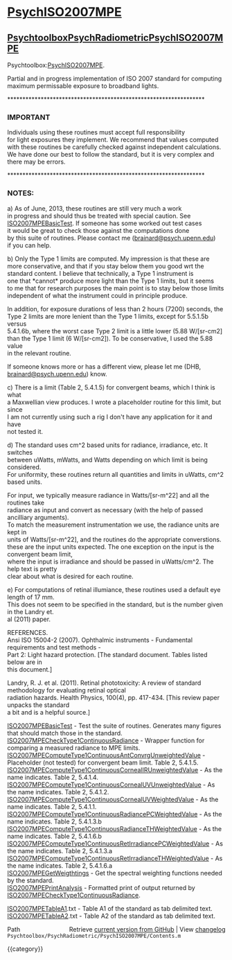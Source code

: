 # [PsychISO2007MPE](PsychISO2007MPE)
## [Psychtoolbox](Psychtoolbox)[PsychRadiometric](PsychRadiometric)[PsychISO2007MPE](PsychISO2007MPE)

Psychtoolbox:[PsychISO2007MPE](PsychISO2007MPE).  
  
Partial and in progress implementation of ISO 2007 standard for computing  
maximum permissable exposure to broadband lights.  
  
\*\*\*\*\*\*\*\*\*\*\*\*\*\*\*\*\*\*\*\*\*\*\*\*\*\*\*\*\*\*\*\*\*\*\*\*\*\*\*\*\*\*\*\*\*\*\*\*\*\*\*\*\*\*\*\*\*\*\*\*\*\*\*\*\*  
  
### IMPORTANT  
  
  Individuals using these routines must accept full responsibility   
  for light exposures they implement. We recommend that values computed  
  with these routines be carefully checked against independent calculations.  
  We have done our best to follow the standard, but it is very complex and  
  there may be errors.  
  
\*\*\*\*\*\*\*\*\*\*\*\*\*\*\*\*\*\*\*\*\*\*\*\*\*\*\*\*\*\*\*\*\*\*\*\*\*\*\*\*\*\*\*\*\*\*\*\*\*\*\*\*\*\*\*\*\*\*\*\*\*\*\*\*\*  
  
### NOTES:  
  
  a) As of June, 2013, these routines are still very much a work  
  in progress and should thus be treated with special caution.  See  
  [ISO2007MPEBasicTest](ISO2007MPEBasicTest).  If someone has some worked out test cases  
  it would be great to check those against the computations done  
  by this suite of routines.  Please contact me (brainard@psych.upenn.edu)  
  if you can help.  
  
  b) Only the Type 1 limits are computed.  My impression is that these are  
  more conservative, and that if you stay below them you good wrt the  
  standard content.  I believe that technically, a Type 1 instrument is  
  one that \*cannot\* produce more light than the Type 1 limits, but it seems  
  to me that for research purposes the main point is to stay below those limits  
  independent of what the instrument could in principle produce.  
  
  In addition, for exposure durations of less than 2 hours (7200) seconds, the  
  Type 2 limits are more lenient than the Type 1 limits, except for 5.5.1.5b versus  
  5.4.1.6b, where the worst case Type 2 limit is a little lower (5.88 W/[sr-cm2]  
  than the Type 1 limit (6 W/[sr-cm2]).  To be conservative, I used the 5.88 value  
  in the relevant routine.  
  
  If someone knows more or has a different view, please let me (DHB, brainard@psych.upenn.edu) know.  
  
  c) There is a limit (Table 2, 5.4.1.5) for convergent beams, which I think is what  
  a Maxwellian view produces.  I wrote a placeholder routine for this limit, but since  
  I am not currently using such a rig I don't have any application for it and have  
  not tested it.  
  
  d) The standard uses cm^2 based units for radiance, irradiance, etc.  It switches  
  between uWatts, mWatts, and Watts depending on which limit is being considered.  
  For uniformity, these routines return all quantities and limits in uWatts, cm^2  
  based units.  
  
  For input, we typically measure radiance in Watts/[sr-m^22] and all the routines take  
  radiance as input and convert as necessary (with the help of passed ancilliary arguments).  
  To match the measurement instrumentation we use, the radiance units are kept in  
  units of Watts/[sr-m^22], and the routines do the appropriate converstions.    
  these are the input units expected. The one exception on the input is the convergent beam limit,  
  where the input is irradiance and should be passed in uWatts/cm^2.   The help text is pretty  
  clear about what is desired for each routine.  
  
  e) For computations of retinal illumiance, these routines used a default eye length of 17 mm.  
  This does not seem to be specified in the standard, but is the number given in the Landry et.  
  al (2011) paper.  
  
REFERENCES.  
  Ansi ISO 15004-2 (2007). Ophthalmic instruments - Fundamental requirements and test methods -  
  Part 2: Light hazard protection.   [The standard document.  Tables listed below are in  
  this document.]  
  
  Landry, R. J. et al. (2011).  Retinal phototoxicity: A review of standard methodology for evaluating retinal optical  
  radiation hazards.  Health Physics, 100(4), pp. 417-434. [This review paper unpacks the standard  
  a bit and is a helpful source.]  
  
  [ISO2007MPEBasicTest](ISO2007MPEBasicTest)      - Test the suite of routines.  Generates many figures that should match those in the standard.  
  [ISO2007MPECheckType1ContinuousRadiance](ISO2007MPECheckType1ContinuousRadiance) - Wrapper function for comparing a measured radiance to MPE limits.  
  [ISO2007MPEComputeType1ContinuousAntConvrgUnweightedValue](ISO2007MPEComputeType1ContinuousAntConvrgUnweightedValue) - Placeholder (not tested) for convergent beam limit.  Table 2, 5.4.1.5.  
  [ISO2007MPEComputeType1ContinuousCornealIRUnweightedValue](ISO2007MPEComputeType1ContinuousCornealIRUnweightedValue) - As the name indicates.  Table 2, 5.4.1.4.  
  [ISO2007MPEComputeType1ContinuousCornealUVUnweightedValue](ISO2007MPEComputeType1ContinuousCornealUVUnweightedValue) - As the name indicates.  Table 2, 5.4.1.2.  
  [ISO2007MPEComputeType1ContinuousCornealUVWeightedValue](ISO2007MPEComputeType1ContinuousCornealUVWeightedValue) - As the name indicates.  Table 2, 5.4.1.1.  
  [ISO2007MPEComputeType1ContinuousRadiancePCWeightedValue](ISO2007MPEComputeType1ContinuousRadiancePCWeightedValue) - As the name indicates.  Table 2, 5.4.1.3.b  
  [ISO2007MPEComputeType1ContinuousRadianceTHWeightedValue](ISO2007MPEComputeType1ContinuousRadianceTHWeightedValue) - As the name indicates.  Table 2, 5.4.1.6.b  
  [ISO2007MPEComputeType1ContinuousRetIrradiancePCWeightedValue](ISO2007MPEComputeType1ContinuousRetIrradiancePCWeightedValue) - As the name indicates.  Table 2, 5.4.1.3.a  
  [ISO2007MPEComputeType1ContinuousRetIrradianceTHWeightedValue](ISO2007MPEComputeType1ContinuousRetIrradianceTHWeightedValue) - As the name indicates.  Table 2, 5.4.1.6.a  
  [ISO2007MPEGetWeigthtings](ISO2007MPEGetWeigthtings) - Get the spectral weighting functions needed by the standard.  
  [ISO2007MPEPrintAnalysis](ISO2007MPEPrintAnalysis) - Formatted print of output returned by [ISO2007MPECheckType1ContinuousRadiance](ISO2007MPECheckType1ContinuousRadiance).  
  
  [ISO2007MPETableA1](ISO2007MPETableA1).txt    - Table A1 of the standard as tab delimited text.  
  [ISO2007MPETableA2](ISO2007MPETableA2).txt    - Table A2 of the standard as tab delimited text.  




<div class="code_header" style="text-align:right;">
  <span style="float:left;">Path&nbsp;&nbsp;</span> <span class="counter">Retrieve <a href=
  "https://raw.github.com/Psychtoolbox-3/Psychtoolbox-3/beta/Psychtoolbox/PsychRadiometric/PsychISO2007MPE/Contents.m">current version from GitHub</a> | View <a href=
  "https://github.com/Psychtoolbox-3/Psychtoolbox-3/commits/beta/Psychtoolbox/PsychRadiometric/PsychISO2007MPE/Contents.m">changelog</a></span>
</div>
<div class="code">
  <code>Psychtoolbox/PsychRadiometric/PsychISO2007MPE/Contents.m</code>
</div>

{{category}}